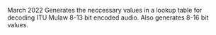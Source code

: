 March 2022
Generates the neccessary values in a lookup table for decoding ITU Mulaw 8-13 bit encoded audio.
Also generates 8-16 bit values.
